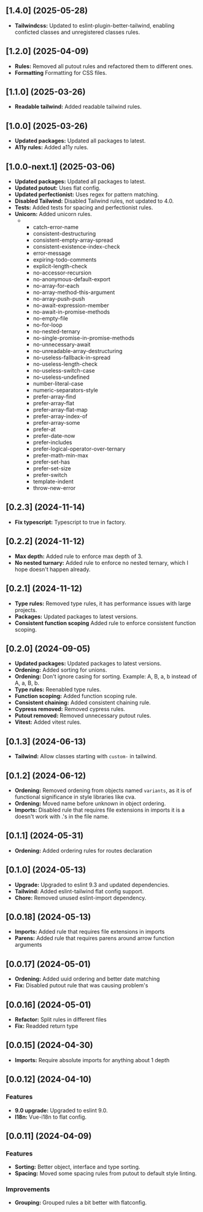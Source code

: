 ## [1.4.0] (2025-05-28) 
- **Tailwindcss:** Updated to eslint-plugin-better-tailwind, enabling conficted classes and unregistered classes rules.

## [1.2.0] (2025-04-09)
- **Rules:** Removed all putout rules and refactored them to different ones.
- **Formatting** Formatting for CSS files.


## [1.1.0] (2025-03-26)
- **Readable tailwind:** Added readable tailwind rules.


## [1.0.0] (2025-03-26)
- **Updated packages:** Updated all packages to latest.
- **A11y rules:** Added a11y rules.

## [1.0.0-next.1] (2025-03-06)
- **Updated packages:** Updated all packages to latest.
- **Updated putout:** Uses flat config.
- **Updated perfectionist:** Uses regex for pattern matching.
- **Disabled Tailwind:** Disabled Tailwind rules, not updated to 4.0.
- **Tests:** Added tests for spacing and perfectionist rules.
- **Unicorn:** Added unicorn rules.
  - * catch-error-name
    * consistent-destructuring
    * consistent-empty-array-spread
    * consistent-existence-index-check
    * error-message
    * expiring-todo-comments
    * explicit-length-check
    * no-accessor-recursion
    * no-anonymous-default-export
    * no-array-for-each
    * no-array-method-this-argument
    * no-array-push-push
    * no-await-expression-member
    * no-await-in-promise-methods
    * no-empty-file
    * no-for-loop
    * no-nested-ternary
    * no-single-promise-in-promise-methods
    * no-unnecessary-await
    * no-unreadable-array-destructuring
    * no-useless-fallback-in-spread
    * no-useless-length-check
    * no-useless-switch-case
    * no-useless-undefined
    * number-literal-case
    * numeric-separators-style
    * prefer-array-find
    * prefer-array-flat
    * prefer-array-flat-map
    * prefer-array-index-of
    * prefer-array-some
    * prefer-at
    * prefer-date-now
    * prefer-includes
    * prefer-logical-operator-over-ternary
    * prefer-math-min-max
    * prefer-set-has
    * prefer-set-size
    * prefer-switch
    * template-indent
    * throw-new-error


## [0.2.3] (2024-11-14)
- **Fix typescript:** Typescript to true in factory.

## [0.2.2] (2024-11-12)
- **Max depth:** Added rule to enforce max depth of 3.
- **No nested turnary:** Added rule to enforce no nested ternary, which I hope doesn't happen already.


## [0.2.1] (2024-11-12)
- **Type rules:** Removed type rules, it has performance issues with large projects.
- **Packages:** Updated packages to latest versions.
- **Consistent function scoping** Added rule to enforce consistent function scoping.


## [0.2.0] (2024-09-05)
- **Updated packages:** Updated packages to latest versions.
- **Ordening:** Added sorting for unions.
- **Ordening:** Don't ignore casing for sorting. Example: A, B, a, b instead of A, a, B, b.
- **Type rules:** Reenabled type rules.
- **Function scoping:** Added function scoping rule.
- **Consistent chaining:** Added consistent chaining rule.
- **Cypress removed:** Removed cypress rules.
- **Putout removed:** Removed unnecessary putout rules.
- **Vitest:** Added vitest rules.


## [0.1.3] (2024-06-13)
- **Tailwind:** Allow classes starting with `custom-` in tailwind.


## [0.1.2] (2024-06-12)
- **Ordening:** Removed ordening from objects named `variants`, as it is of functional significance in style libraries like cva.
- **Ordening:** Moved name before unknown in object ordering.
- **Imports:** Disabled rule that requires file extensions in imports it is a doesn't work with .'s in the file name.


## [0.1.1] (2024-05-31)
- **Ordening:** Added ordering rules for routes declaration

## [0.1.0] (2024-05-13)
- **Upgrade:** Upgraded to eslint 9.3 and updated dependencies.
- **Tailwind:** Added eslint-tailwind flat config support.
- **Chore:** Removed unused eslint-import dependency.

## [0.0.18] (2024-05-13)
- **Imports:** Added rule that requires file extensions in imports
- **Parens:** Added rule that requires parens around arrow function arguments

## [0.0.17] (2024-05-01)
- **Ordening:** Added uuid ordering and better date matching
- **Fix:** Disabled putout rule that was causing problem's


## [0.0.16] (2024-05-01)
- **Refactor:** Split rules in different files
- **Fix:** Readded return type


## [0.0.15] (2024-04-30)
- **Imports:** Require absolute imports for anything about 1 depth

## [0.0.12] (2024-04-10)

### Features
- **9.0 upgrade:** Upgraded to eslint 9.0.
- **I18n:** Vue-i18n to flat config.

## [0.0.11] (2024-04-09)

### Features
- **Sorting:** Better object, interface and type sorting.
- **Spacing:** Moved some spacing rules from putout to default style linting.

### Improvements
- **Grouping:** Grouped rules a bit better with flatconfig.
